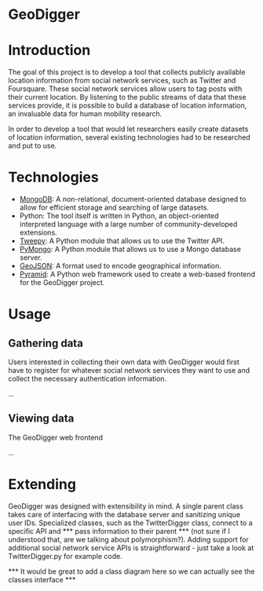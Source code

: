 GeoDigger
=========

# Introduction

The goal of this project is to develop a tool that collects publicly available location information from social network services, such as Twitter and Foursquare. These social network services allow users to tag posts with their current location. By listening to the public streams of data that these services provide, it is possible to build a database of location information, an invaluable data for human mobility research.

In order to develop a tool that would let researchers easily create datasets of location information, several existing technologies had to be researched and put to use.

# Technologies

* [MongoDB](mongodb.md):
    A non-relational, document-oriented database designed to allow for
    efficient storage and searching of large datasets.
* Python:
    The tool itself is written in Python, an object-oriented interpreted
    language with a large number of community-developed extensions.
* [Tweepy](tweepy.md):
    A Python module that allows us to use the Twitter API.
* [PyMongo](pymongo.md):
    A Python module that allows us to use a Mongo database server.
* [GeoJSON](geojson.md):
    A format used to encode geographical information.
* [Pyramid](pyramid.md):
    A Python web framework used to create a web-based frontend for the
    GeoDigger project.

# Usage

## Gathering data

Users interested in collecting their own data with GeoDigger would first have to register for whatever social network services they want to use and collect the necessary authentication information.

...

## Viewing data

The GeoDigger web frontend

...

# Extending

GeoDigger was designed with extensibility in mind. A single parent class takes care of interfacing with the database server and sanitizing unique user IDs. Specialized classes, such as the TwitterDigger class, connect to a specific API and *** pass information to their parent *** (not sure if I understood that, are we talking about polymorphism?). Adding support for additional social network service APIs is straightforward - just take a look at TwitterDigger.py for example code.

*** It would be great to add a class diagram here so we can actually see the classes interface ***
